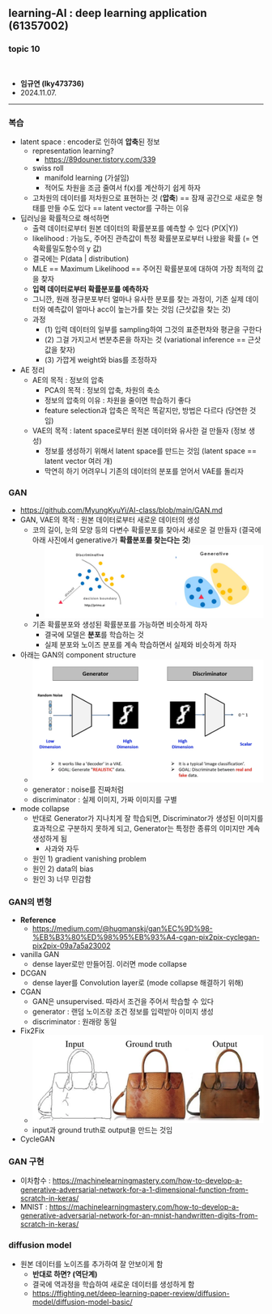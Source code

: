 ## learning-AI  : deep learning application (61357002)
### topic 10

<br>

- **임규연 (lky473736)**
- 2024.11.07.

------

### 복습

- latent space : encoder로 인하여 **압축**된 정보
    - representation learning?
        - https://89douner.tistory.com/339
    - swiss roll
        - manifold learning (가설임)
        - 적어도 차원을 조금 줄여서 f(x)를 계산하기 쉽게 하자
    - 고차원의 데이터를 저차원으로 표현하는 것 (**압축**) == 잠재 공간으로 새로운 형태를 만들 수도 있다 == latent vector를 구하는 이유 
- 딥러닝을 확률적으로 해석하면
    - 출력 데이터로부터 원본 데이터의 확률분포를 예측할 수 있다 (P(X|Y))
    - likelihood : 가능도, 주어진 관측값이 특정 확률분포로부터 나왔을 확률 (= 연속확률밀도함수의 y 값)
    - 결국에는 P(data | distribution)
    - MLE == Maximum Likelihood == 주어진 확률분포에 대하여 가장 최적의 값을 찾자
    - **입력 데이터로부터 확률분포를 예측하자**
    - 그니깐, 원래 정규분포부터 얼마나 유사한 분포를 찾는 과정이, 기존 실제 데이터와 예측값이 얼마나 acc이 높는가를 찾는 것임 (근삿값을 찾는 것)
    - 과정
        - (1) 입력 데이터의 일부를 sampling하여 그것의 표준편차와 평균을 구한다
        - (2) 그걸 가지고서 변분추론을 하자는 것 (variational inference == 근삿값을 찾자)
        - (3) 가깝게 weight와 bias를 조정하자
- AE 정리
    - AE의 목적 : 정보의 압축 
        - PCA의 목적 : 정보의 압축, 차원의 축소
        - 정보의 압축의 이유 : 차원을 줄이면 학습하기 좋다
        - feature selection과 압축은 목적은 똑같지만, 방법은 다르다 (당연한 것임)
    - VAE의 목적 : latent space로부터 원본 데이터와 유사한 걸 만들자 (정보 생성)
        - 정보를 생성하기 위해서 latent space를 만드는 것임 (latent space == latent vector 여러 개)
        - 막연히 하기 어려우니 기존의 데이터의 분포를 얻어서 VAE를 돌리자

### GAN

- https://github.com/MyungKyuYi/AI-class/blob/main/GAN.md
- GAN, VAE의 목적 : 원본 데이터로부터 새로운 데이터의 생성
    - 코의 길이, 눈의 모양 등의 다변수 확률분포를 찾아서 새로운 걸 만들자 (결국에 아래 사진에서 generative가 **확률분포를 찾는다는 것**)
        - <img src="ori_vs_gen.png" width="500px">
    - 기존 확률분포와 생성된 확률분포를 가능하면 비슷하게 하자
        - 결국에 모델은 **분포**를 학습하는 것
        - 실제 분포와 노이즈 분포를 계속 학습하면서 실제와 비슷하게 하자
- 아래는 GAN의 component structure
    - <img src="gen_and_dis.png" width="500px">
    - generator : noise를 진짜처럼
    - discriminator : 실제 이미지, 가짜 이미지를 구별
- mode collapse
    - 반대로 Generator가 지나치게 잘 학습되면, Discriminator가 생성된 이미지를 효과적으로 구분하지 못하게 되고, Generator는 특정한 종류의 이미지만 계속 생성하게 됨
        - 사과와 자두
    - 원인 1) gradient vanishing problem
    - 원인 2) data의 bias 
    - 원인 3) 너무 민감함

### GAN의 변형
- **Reference**
    - https://medium.com/@hugmanskj/gan%EC%9D%98-%EB%B3%80%ED%98%95%EB%93%A4-cgan-pix2pix-cyclegan-pix2pix-09a7a5a23002
- vanilla GAN
    - dense layer로만 만들어짐. 이러면 mode collapse
- DCGAN 
    - dense layer를 Convolution layer로 (mode collapse 해결하기 위해)
- CGAN
    - GAN은 unsupervised. 따라서 조건을 주어서 학습할 수 있다
    - generator : 랜덤 노이즈랑 조건 정보를 입력받아 이미지 생성
    - discriminator : 원래랑 동일
- Fix2Fix
    - <img src="fix2fix.png" width="500px">
    - input과 ground truth로 output을 만드는 것임
- CycleGAN

### GAN 구현

- 이차함수 : https://machinelearningmastery.com/how-to-develop-a-generative-adversarial-network-for-a-1-dimensional-function-from-scratch-in-keras/
- MNIST : https://machinelearningmastery.com/how-to-develop-a-generative-adversarial-network-for-an-mnist-handwritten-digits-from-scratch-in-keras/

### diffusion model

- 원본 데이터를 노이즈를 추가하여 잘 안보이게 함
    - **반대로 하면? (역단계)**
    - 결국에 역과정을 학습하여 새로운 데이터를 생성하게 함
    - https://ffighting.net/deep-learning-paper-review/diffusion-model/diffusion-model-basic/
